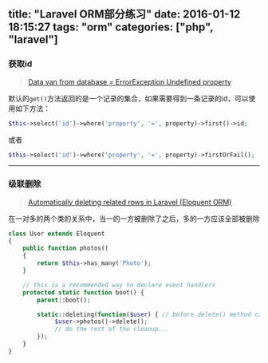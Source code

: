 title: "Laravel ORM部分练习"
date: 2016-01-12 18:15:27
tags: "orm"
categories: ["php", "laravel"]
---

### 获取id

> [Data van from database = ErrorException Undefined property](http://stackoverflow.com/questions/23009678/data-van-from-database-errorexception-undefined-property)

默认的`get()`方法返回的是一个记录的集合，如果需要得到一条记录的id，可以使用如下方法：
```php
$this->select('id')->where('property', '=', property)->first()->id;
```
或者
```php
$this->select('id')->where('property', '=', property)->firstOrFail();
```

----

### 级联删除

> [Automatically deleting related rows in Laravel (Eloquent ORM)](http://stackoverflow.com/questions/14174070/automatically-deleting-related-rows-in-laravel-eloquent-orm)

在一对多的两个类的关系中，当一的一方被删除了之后，多的一方应该全部被删除
```php
class User extends Eloquent
{
    public function photos()
    {
        return $this->has_many('Photo');
    }

    // this is a recommended way to declare event handlers
    protected static function boot() {
        parent::boot();

        static::deleting(function($user) { // before delete() method call this
             $user->photos()->delete();
             // do the rest of the cleanup...
        });
    }
}
```
